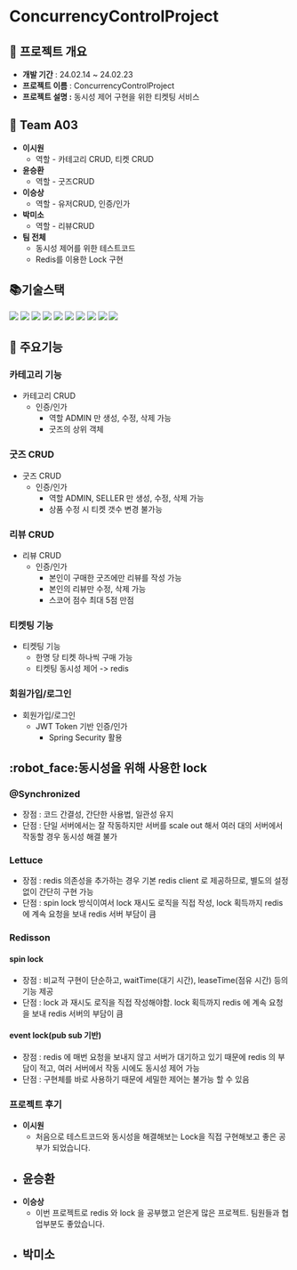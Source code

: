# <strong>ConcurrencyControlProject</strong>


## 🎁 프로젝트 개요


- **개발 기간** : 24.02.14 ~ 24.02.23
- **프로젝트 이름** : ConcurrencyControlProject
- **프로젝트 설명 :** 동시성 제어 구현을 위한 티켓팅 서비스


## 👩 Team A03

- <strong>이시원</strong>
    - 역할 - 카테고리 CRUD, 티켓 CRUD
- <strong>윤승환</strong>
    - 역할 - 굿즈CRUD
- <strong>이승상</strong>
    - 역할 - 유저CRUD, 인증/인가
- <strong>박미소</strong>
    - 역할 - 리뷰CRUD
- <strong>팀 전체</strong>
    - 동시성 제어를 위한 테스트코드
    - Redis를 이용한 Lock 구현



## **📚기술스택**

<img src="https://img.shields.io/badge/Spring-6DB33F?style=for-the-badge&logo=Spring&logoColor=white"/></a>
<img src="https://img.shields.io/badge/SpringBoot-6DB33F?style=for-the-badge&logo=SpringBoot&logoColor=white"/></a>
<img src="https://img.shields.io/badge/Kotlin-663399?style=for-the-badge&logo=Kotlin&logoColor=white"/></a>
<img src="https://img.shields.io/badge/GitHub-100000?style=for-the-badge&logo=github&logoColor=white">
<img src="https://img.shields.io/badge/PostgreSQL-316192?style=for-the-badge&logo=postgresql&logoColor=white">
<img src="https://img.shields.io/badge/Amazon_AWS-232F3E?style=for-the-badge&logo=amazon-aws&logoColor=white">
<img src="https://img.shields.io/badge/Redis-FF2D20?style=for-the-badge&logo=Redis&logoColor=white">
<img src="https://img.shields.io/badge/Swagger-6DB33F?style=for-the-badge&logo=Swagger&logoColor=white">
<img src="https://img.shields.io/badge/H2-FF2D20?style=for-the-badge&logo=H2&logoColor=white">
<img src="https://img.shields.io/badge/docker-316192?style=for-the-badge&logo=docker&logoColor=white">

## 🎈 주요기능

### 카테고리 기능
- 카테고리 CRUD
  - 인증/인가
    - 역할 ADMIN 만 생성, 수정, 삭제 가능
    - 굿즈의 상위 객체
### 굿즈 CRUD
- 굿즈 CRUD
  - 인증/인가
    - 역할 ADMIN, SELLER 만 생성, 수정, 삭제 가능
    - 상품 수정 시 티켓 갯수 변경 불가능
### 리뷰 CRUD
- 리뷰 CRUD
  - 인증/인가
    - 본인이 구매한 굿즈에만 리뷰를 작성 가능
    - 본인의 리뷰만 수정, 삭제 가능
    - 스코어 점수 최대 5점 만점
### 티켓팅 기능
- 티켓팅 기능
  - 한명 당 티켓 하나씩 구매 가능
  - 티켓팅 동시성 제어 -> redis
### 회원가입/로그인
- 회원가입/로그인
  - JWT Token 기반 인증/인가
    - Spring Security 활용

## :robot_face:동시성을 위해 사용한 lock
### @Synchronized 
- 장점 : 코드 간결성, 간단한 사용법, 일관성 유지
- 단점 : 단일 서버에서는 잘 작동하지만 서버를 scale out 해서 여러 대의 서버에서 작동할 경우 동시성 해결 불가

### Lettuce
- 장점 : redis 의존성을 추가하는 경우 기본 redis client 로 제공하므로, 별도의 설정 없이 간단히 구현 가능
- 단점 : spin lock 방식이여서 lock 재시도 로직을 직접 작성, lock 획득까지 redis 에 계속 요청을 보내 redis 서버 부담이 큼

### Redisson
#### spin lock
- 장점 : 비교적 구현이 단순하고, waitTime(대기 시간), leaseTime(점유 시간) 등의 기능 제공
- 단점 : lock 과 재시도 로직을 직접 작성해야함. lock 획득까지 redis 에 계속 요청을 보내 redis 서버의 부담이 큼
#### event lock(pub sub 기반)
- 장점 : redis 에 매번 요청을 보내지 않고 서버가 대기하고 있기 때문에 redis 의 부담이 적고, 여러 서버에서 작동 시에도 동시성 제어 가능
- 단점 : 구현체를 바로 사용하기 때문에 세밀한 제어는 불가능 할 수 있음


### 프로젝트 후기
- <strong>이시원</strong>
    - 처음으로 테스트코드와 동시성을 해결해보는 Lock을 직접 구현해보고 좋은 공부가 되었습니다.
- <strong>윤승환</strong>
    - 
- <strong>이승상</strong>
    - 이번 프로젝트로 redis 와 lock 을 공부했고 얻은게 많은 프로젝트. 팀원들과 협업부분도 좋았습니다.
- <strong>박미소</strong>
    - 
